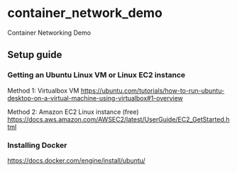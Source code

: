# container_network_demo
Container Networking Demo 

## Setup guide

### Getting an Ubuntu Linux VM or Linux EC2 instance

Method 1: Virtualbox VM
https://ubuntu.com/tutorials/how-to-run-ubuntu-desktop-on-a-virtual-machine-using-virtualbox#1-overview

Method 2: Amazon EC2 Linux instance (free)
https://docs.aws.amazon.com/AWSEC2/latest/UserGuide/EC2_GetStarted.html

### Installing Docker

https://docs.docker.com/engine/install/ubuntu/